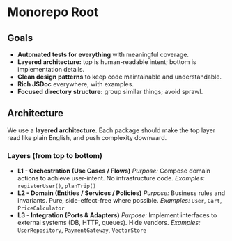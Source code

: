 # Monorepo Root

## Goals

- **Automated tests for everything** with meaningful coverage.
- **Layered architecture:** top is human-readable intent; bottom is implementation details.
- **Clean design patterns** to keep code maintainable and understandable.
- **Rich JSDoc** everywhere, with examples.
- **Focused directory structure:** group similar things; avoid sprawl.

## Architecture

We use a **layered architecture**. Each package should make the top layer read like plain English, and push complexity downward.

### Layers (from top to bottom)

- **L1 - Orchestration (Use Cases / Flows)**
  _Purpose:_ Compose domain actions to achieve user-intent. No infrastructure code. _Examples:_ `registerUser()`, `planTrip()`
- **L2 - Domain (Entities / Services / Policies)**
  _Purpose:_ Business rules and invariants. Pure, side-effect-free where possible. _Examples:_ `User`, `Cart`, `PriceCalculator`
- **L3 - Integration (Ports & Adapters)**
  _Purpose:_ Implement interfaces to external systems (DB, HTTP, queues). Hide vendors. _Examples:_ `UserRepository`, `PaymentGateway`, `VectorStore`